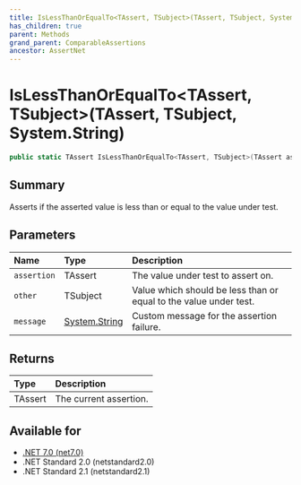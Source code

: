 ```yaml
---
title: IsLessThanOrEqualTo<TAssert, TSubject>(TAssert, TSubject, System.String)
has_children: true
parent: Methods
grand_parent: ComparableAssertions
ancestor: AssertNet
---
```

# IsLessThanOrEqualTo&lt;TAssert, TSubject&gt;(TAssert, TSubject, System.String)

```csharp
public static TAssert IsLessThanOrEqualTo<TAssert, TSubject>(TAssert assertion, TSubject other, System.String message);
```

## Summary
Asserts if the asserted value is less than or equal to the value under test.

## Parameters
|Name|Type|Description|
|:-|:-|:-|
|`assertion`|TAssert|The value under test to assert on.|
|`other`|TSubject|Value which should be less than or equal to the value under test.|
|`message`|[System.String](https://learn.microsoft.com/en-us/dotnet/api/system.string)|Custom message for the assertion failure.|

## Returns
|Type|Description|
|:-|:-|
|TAssert|The current assertion.|

## Available for
- [.NET 7.0 (net7.0)](https://versionsof.net/core/7.0/)
- .NET Standard 2.0 (netstandard2.0)
- .NET Standard 2.1 (netstandard2.1)
